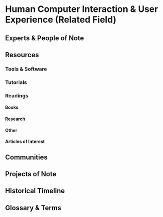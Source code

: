 # Human Computer Interaction & User Experience (Related Field)

## Experts & People of Note

## Resources

### Tools & Software

### Tutorials

### Readings

#### Books

#### Research

#### Other

#### Articles of Interest

## Communities

## Projects of Note

## Historical Timeline

## Glossary & Terms